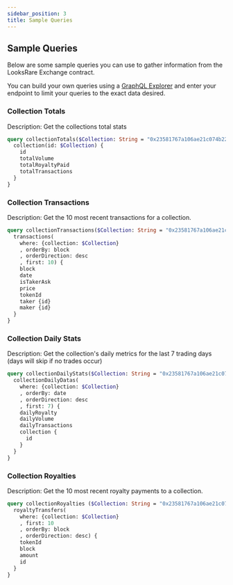 ```yaml
---
sidebar_position: 3
title: Sample Queries
---
```


## Sample Queries

Below are some sample queries you can use to gather information from the LooksRare Exchange contract.

You can build your own queries using a [GraphQL Explorer](https://graphiql-online.com/graphiql) and enter your endpoint to limit your queries to the exact data desired.

### Collection Totals

Description: Get the collections total stats

```graphql
query collectionTotals($Collection: String = "0x23581767a106ae21c074b2276d25e5c3e136a68b") {
  collection(id: $Collection) {
    id
    totalVolume
    totalRoyaltyPaid
    totalTransactions
  }
}
```

### Collection Transactions

Description: Get the 10 most recent transactions for a collection.

```graphql
query collectionTransactions($Collection: String = "0x23581767a106ae21c074b2276d25e5c3e136a68b") {
  transactions(
    where: {collection: $Collection}
    , orderBy: block
    , orderDirection: desc
    , first: 10) {
    block
    date
    isTakerAsk
    price
    tokenId
    taker {id}
    maker {id}
  }
}
```

### Collection Daily Stats

Description: Get the collection's daily metrics for the last 7 trading days (days will skip if no trades occur)

```graphql
query collectionDailyStats($Collection: String = "0x23581767a106ae21c074b2276d25e5c3e136a68b") {
  collectionDailyDatas(
    where: {collection: $Collection}
    , orderBy: date
    , orderDirection: desc
    , first: 7) {
    dailyRoyalty
    dailyVolume
    dailyTransactions
    collection {
      id
    }
  }
}

```

### Collection Royalties

Description: Get the 10 most recent royalty payments to a collection.

```graphql
query collectionRoyalties ($Collection: String = "0x23581767a106ae21c074b2276d25e5c3e136a68b") {
  royaltyTransfers(
    where: {collection: $Collection}
    , first: 10
    , orderBy: block
    , orderDirection: desc) {
    tokenId
    block
    amount
    id
  }
}
```
